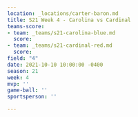 ```yaml
---
location: _locations/carter-baron.md
title: S21 Week 4 - Carolina vs Cardinal
teams-score:
- team: _teams/s21-carolina-blue.md
  score: 
- team: _teams/s21-cardinal-red.md
  score: 
field: "4"
date: 2021-10-10 10:00:00 -0400
season: 21
week: 4
mvp: ''
game-ball: ''
sportsperson: ''

---
```

